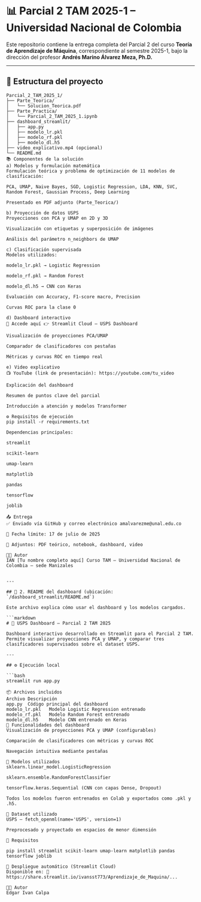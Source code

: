 
# 📊 Parcial 2 TAM 2025-1 – Universidad Nacional de Colombia

Este repositorio contiene la entrega completa del Parcial 2 del curso **Teoría de Aprendizaje de Máquina**, correspondiente al semestre 2025-1, bajo la dirección del profesor **Andrés Marino Álvarez Meza, Ph.D.**

---

## 🧭 Estructura del proyecto

```plaintext
Parcial_2_TAM_2025_1/
├── Parte_Teorica/
│   └── Solucion_Teorica.pdf
├── Parte_Practica/
│   └── Parcial_2_TAM_2025_1.ipynb
├── dashboard_streamlit/
│   ├── app.py
│   ├── modelo_lr.pkl
│   ├── modelo_rf.pkl
│   ├── modelo_dl.h5
├── video_explicativo.mp4 (opcional)
└── README.md
📚 Componentes de la solución
a) Modelos y formulación matemática
Formulación teórica y problema de optimización de 11 modelos de clasificación:

PCA, UMAP, Naive Bayes, SGD, Logistic Regression, LDA, KNN, SVC, Random Forest, Gaussian Process, Deep Learning

Presentado en PDF adjunto (Parte_Teorica/)

b) Proyección de datos USPS
Proyecciones con PCA y UMAP en 2D y 3D

Visualización con etiquetas y superposición de imágenes

Análisis del parámetro n_neighbors de UMAP

c) Clasificación supervisada
Modelos utilizados:

modelo_lr.pkl → Logistic Regression

modelo_rf.pkl → Random Forest

modelo_dl.h5 → CNN con Keras

Evaluación con Accuracy, F1-score macro, Precision

Curvas ROC para la clase 0

d) Dashboard interactivo
📎 Accede aquí 👉 Streamlit Cloud – USPS Dashboard

Visualización de proyecciones PCA/UMAP

Comparador de clasificadores con pestañas

Métricas y curvas ROC en tiempo real

e) Video explicativo
📺 YouTube (link de presentación): https://youtube.com/tu_video

Explicación del dashboard

Resumen de puntos clave del parcial

Introducción a atención y modelos Transformer

⚙️ Requisitos de ejecución
pip install -r requirements.txt

Dependencias principales:

streamlit

scikit-learn

umap-learn

matplotlib

pandas

tensorflow

joblib

📤 Entrega
✅ Enviado vía GitHub y correo electrónico amalvarezme@unal.edu.co

📆 Fecha límite: 17 de julio de 2025

📁 Adjuntos: PDF teórico, notebook, dashboard, video

👨‍💻 Autor
IAN [Tu nombre completo aquí] Curso TAM – Universidad Nacional de Colombia – sede Manizales


---

## 🧩 2. README del dashboard (ubicación: `/dashboard_streamlit/README.md`)

Este archivo explica cómo usar el dashboard y los modelos cargados.

```markdown
# 🧠 USPS Dashboard – Parcial 2 TAM 2025

Dashboard interactivo desarrollado en Streamlit para el Parcial 2 TAM. Permite visualizar proyecciones PCA y UMAP, y comparar tres clasificadores supervisados sobre el dataset USPS.

---

## ⚙️ Ejecución local

```bash
streamlit run app.py

📦 Archivos incluidos
Archivo	Descripción
app.py	Código principal del dashboard
modelo_lr.pkl	Modelo Logistic Regression entrenado
modelo_rf.pkl	Modelo Random Forest entrenado
modelo_dl.h5	Modelo CNN entrenado en Keras
🧪 Funcionalidades del dashboard
Visualización de proyecciones PCA y UMAP (configurables)

Comparación de clasificadores con métricas y curvas ROC

Navegación intuitiva mediante pestañas

🧠 Modelos utilizados
sklearn.linear_model.LogisticRegression

sklearn.ensemble.RandomForestClassifier

tensorflow.keras.Sequential (CNN con capas Dense, Dropout)

Todos los modelos fueron entrenados en Colab y exportados como .pkl y .h5.

🔎 Dataset utilizado
USPS – fetch_openml(name='USPS', version=1)

Preprocesado y proyectado en espacios de menor dimensión

📌 Requisitos

pip install streamlit scikit-learn umap-learn matplotlib pandas tensorflow joblib

🚀 Despliegue automático (Streamlit Cloud)
Disponible en: 🔗 https://share.streamlit.io/ivansst773/Aprendizaje_de_Maquina/...

👨‍💻 Autor
Edgar Ivan Calpa 


